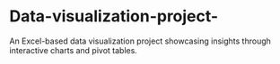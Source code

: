 # Data-visualization-project-
An Excel-based data visualization project showcasing insights through interactive charts and pivot tables.
